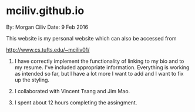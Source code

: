 # mciliv.github.io

By: Morgan Ciliv
Date: 9 Feb 2016

This website is my personal website which can also be accessed from

http://www.cs.tufts.edu/~mciliv01/

1.  I have correctly implement the functionality of linking to my bio and
to my resume. I've included appropriate information. Everything is working
as intended so far, but I have a lot more I want to add and I want to fix
up the styling.

2.	I collaborated with Vincent Tsang and Jim Mao.

3. I spent about 12 hours completing the assingment.
